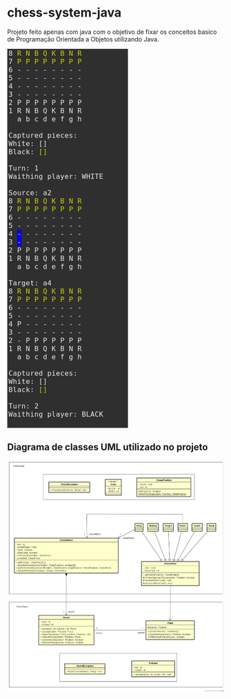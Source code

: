 # chess-system-java

Projeto feito apenas com java com o objetivo de fixar os conceitos basico de Programação Orientada a Objetos utilizando Java.

![screenshot](https://github.com/thiago514/chess-system-java/blob/main/chess_screenshot.png)

## Diagrama de classes UML utilizado no projeto

![UML](https://github.com/thiago514/chess-system-java/blob/main/chess-system-design.png)
